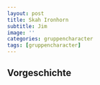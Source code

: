```yaml
---
layout: post
title: Skah Ironhorn
subtitle: Jim
image: ''
categories: gruppencharacter
tags: [gruppencharacter]
---
```


## Vorgeschichte